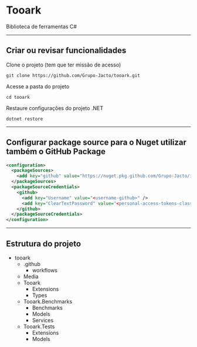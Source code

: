 # Tooark

Biblioteca de ferramentas C#

---

## Criar ou revisar funcionalidades

Clone o projeto (tem que ter missão de acesso)

`git clone https://github.com/Grupo-Jacto/tooark.git`

Acesse a pasta do projeto

`cd tooark`

Restaure configurações do projeto .NET

`dotnet restore`

---

## Configurar package source para o Nuget utilizar também o GitHub Package

``` XML
<configuration>
  <packageSources>
    <add key="github" value="https://nuget.pkg.github.com/Grupo-Jacto/index.json" />
  </packageSources>
  <packageSourceCredentials>
    <github>
      <add key="Username" value="<username-github>" />
      <add key="ClearTextPassword" value="<personal-access-tokens-classic>" />
    </github>
  </packageSourceCredentials>
</configuration> 
```

---

## Estrutura do projeto

- tooark
  - .github
    - workflows
  - Media
  - Tooark
    - Extensions
    - Types
  - Tooark.Benchmarks
    - Benchmarks
    - Models
    - Services
  - Tooark.Tests
    - Extensions
    - Models
